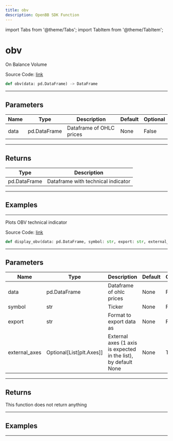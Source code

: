 ```yaml
---
title: obv
description: OpenBB SDK Function
---
```


import Tabs from '@theme/Tabs';
import TabItem from '@theme/TabItem';

# obv

<Tabs>
<TabItem value="model" label="Model" default>

On Balance Volume

Source Code: [link](https://github.com/OpenBB-finance/OpenBBTerminal/tree/main/openbb_terminal/common/technical_analysis/volume_model.py#L90)

```python
def obv(data: pd.DataFrame) -> DataFrame
```
---

## Parameters

| Name | Type | Description | Default | Optional |
| ---- | ---- | ----------- | ------- | -------- |
| data | pd.DataFrame | Dataframe of OHLC prices | None | False |

---

## Returns

| Type | Description |
| ---- | ----------- |
| pd.DataFrame | Dataframe with technical indicator |

---

## Examples

---



</TabItem>
<TabItem value="view" label="View">

Plots OBV technical indicator

Source Code: [link](https://github.com/OpenBB-finance/OpenBBTerminal/tree/main/openbb_terminal/common/technical_analysis/volume_view.py#L249)

```python
def display_obv(data: pd.DataFrame, symbol: str, export: str, external_axes: Optional[List[matplotlib.axes._axes.Axes]]) -> None
```
---

## Parameters

| Name | Type | Description | Default | Optional |
| ---- | ---- | ----------- | ------- | -------- |
| data | pd.DataFrame | Dataframe of ohlc prices | None | False |
| symbol | str | Ticker | None | False |
| export | str | Format to export data as | None | False |
| external_axes | Optional[List[plt.Axes]] | External axes (1 axis is expected in the list), by default None | None | True |

---

## Returns

This function does not return anything

---

## Examples

---



</TabItem>
</Tabs>